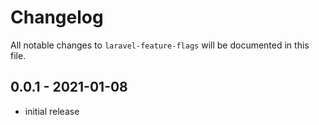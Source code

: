 # Changelog

All notable changes to `laravel-feature-flags` will be documented in this file.

## 0.0.1 - 2021-01-08

- initial release
